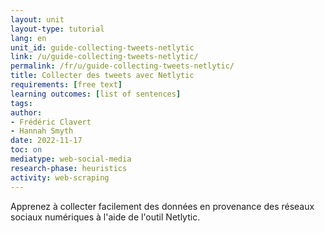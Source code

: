 ```yaml
---
layout: unit
layout-type: tutorial
lang: en
unit_id: guide-collecting-tweets-netlytic
link: /u/guide-collecting-tweets-netlytic/
permalink: /fr/u/guide-collecting-tweets-netlytic/ 
title: Collecter des tweets avec Netlytic
requirements: [free text] 
learning outcomes: [list of sentences]
tags: 
author: 
- Frédéric Clavert
- Hannah Smyth 
date: 2022-11-17
toc: on
mediatype: web-social-media
research-phase: heuristics
activity: web-scraping
---
```


Apprenez à collecter facilement des données en provenance des réseaux sociaux numériques à l'aide de l'outil Netlytic.

<!-- more -->
